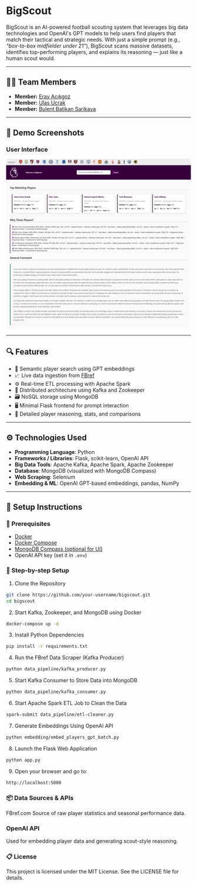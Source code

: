 # BigScout

BigScout is an AI-powered football scouting system that leverages big data technologies and OpenAI's GPT models to help users find players that match their tactical and strategic needs. With just a simple prompt (e.g., *"box-to-box midfielder under 21"*), BigScout scans massive datasets, identifies top-performing players, and explains its reasoning — just like a human scout would.

---

## 🧑‍💻 Team Members
- **Member:**   [Eray Acıkgoz](https://github.com/ackgz0)
- **Member:**   [Ulas Ucrak](https://github.com/ulasucrak)  
- **Member:**   [Bulent Batikan Sarikaya](https://github.com/Bloheujkleh)

---

## 📸 Demo Screenshots

### User Interface
![UI Screenshot 1](./flaskUI-1.png)
![UI Screenshot 2](./flaskUI-2.png)

---

## 🔍 Features

- 🧠 Semantic player search using GPT embeddings
- 📈 Live data ingestion from [FBref](https://fbref.com/)
- ⚙️ Real-time ETL processing with Apache Spark
- 🧰 Distributed architecture using Kafka and Zookeeper
- 🗃️ NoSQL storage using MongoDB
- 🖥️ Minimal Flask frontend for prompt interaction
- 🧪 Detailed player reasoning, stats, and comparisons

---

## ⚙️ Technologies Used

- **Programming Language**: Python  
- **Frameworks / Libraries**: Flask, scikit-learn, OpenAI API  
- **Big Data Tools**: Apache Kafka, Apache Spark, Apache Zookeeper  
- **Database**: MongoDB (visualized with MongoDB Compass)  
- **Web Scraping**: Selenium  
- **Embedding & ML**: OpenAI GPT-based embeddings, pandas, NumPy  

---

## 🚀 Setup Instructions

### 🐳 Prerequisites

- [Docker](https://www.docker.com/)
- [Docker Compose](https://docs.docker.com/compose/)
- [MongoDB Compass (optional for UI)](https://www.mongodb.com/products/compass)
- OpenAI API key (set it in `.env`)

### 🔧 Step-by-step Setup


1. Clone the Repository
```bash
git clone https://github.com/your-username/bigscout.git
cd bigscout
```

2. Start Kafka, Zookeeper, and MongoDB using Docker 
```bash
docker-compose up -d
```

3. Install Python Dependencies 
```bash
pip install -r requirements.txt
```

4. Run the FBref Data Scraper (Kafka Producer) 
```bash
python data_pipeline/kafka_producer.py
```

5. Start Kafka Consumer to Store Data into MongoDB 
```bash
python data_pipeline/kafka_consumer.py
```

6. Start Apache Spark ETL Job to Clean the Data 
```bash
spark-submit data_pipeline/etl-cleaner.py
```

7. Generate Embeddings Using OpenAI API 
```bash
python embedding/embed_players_gpt_batch.py
```

8. Launch the Flask Web Application 
```bash
python app.py
```

9. Open your browser and go to:
```bash
http://localhost:5000
```

### 📦 Data Sources & APIs
FBref.com
Source of raw player statistics and seasonal performance data.

### OpenAI API
Used for embedding player data and generating scout-style reasoning.

### 📋 License
This project is licensed under the MIT License. See the LICENSE file for details.
